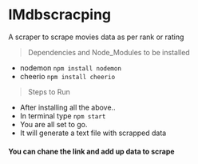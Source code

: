 # IMdbscracping
A scraper to scrape movies data as per rank or rating

>Dependencies and Node_Modules  to be installed
* nodemon  `npm install nodemon`
* cheerio `npm install cheerio`

> Steps to Run 
* After installing all the above..
* In terminal type `npm start`
* You  are all set to go.
* It will generate a text file with scrapped data

#### You can chane the link and add up data to scrape
